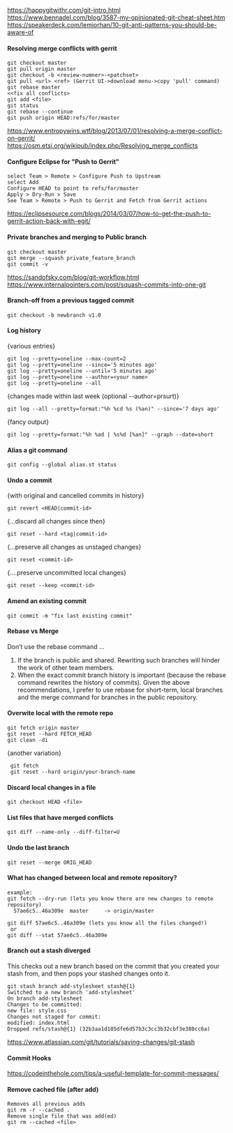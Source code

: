 
https://happygitwithr.com/git-intro.html   
https://www.bennadel.com/blog/3587-my-opinionated-git-cheat-sheet.htm  
https://speakerdeck.com/lemiorhan/10-git-anti-patterns-you-should-be-aware-of

#### Resolving merge conflicts with gerrit
```
git checkout master
git pull origin master
git checkout -b <review-numner>-<patchset>
git pull <url> <ref> (Gerrit UI->download menu->copy 'pull' command)
git rebase master
<<fix all conflicts>
git add <file>
git status
git rebase --continue
git push origin HEAD:refs/for/master
```
https://www.entropywins.wtf/blog/2013/07/01/resolving-a-merge-conflict-on-gerrit/
https://osm.etsi.org/wikipub/index.php/Resolving_merge_conflicts

#### Configure Eclipse for "Push to Gerrit"
```
select Team > Remote > Configure Push to Upstream
select Add
Configure HEAD to point to refs/for/master
Apply > Dry-Run > Save
See Team > Remote > Push to Gerrit and Fetch from Gerrit actions
```
https://eclipsesource.com/blogs/2014/03/07/how-to-get-the-push-to-gerrit-action-back-with-egit/


#### Private branches and merging to Public branch
```
git checkout master
git merge --squash private_feature_branch
git commit -v
```
https://sandofsky.com/blog/git-workflow.html  
https://www.internalpointers.com/post/squash-commits-into-one-git  


#### Branch-off from a previous tagged commit
````
git checkout -b newbranch v1.0
````

#### Log history

{various entries}
````
git log --pretty=oneline --max-count=2
git log --pretty=oneline --since='5 minutes ago'
git log --pretty=oneline --until='5 minutes ago'
git log --pretty=oneline --author=<your name>
git log --pretty=oneline --all
````
{changes made within last week (optional --author=prsurt)}
````
git log --all --pretty=format:"%h %cd %s (%an)" --since='7 days ago'
````
{fancy output}
````
git log --pretty=format:"%h %ad | %s%d [%an]" --graph --date=short
````
#### Alias a git command
````
git config --global alias.st status
````

#### Undo a  commit 
{with original and cancelled commits in history}
````
git revert <HEAD|commit-id>
````
{...discard all changes since then}
````
git reset --hard <tag|commit-id>
````
{...preserve all changes as unstaged changes}
````
git reset <commit-id>
````
{....preserve uncommitted local changes}
````
git reset --keep <commit-id>
````
#### Amend an existing commit
````
git commit -m "fix last existing commit"
````

#### Rebase vs Merge
Don’t use the rebase command …
1. If the branch is public and shared. Rewriting such branches will hinder the work of other team members.
2. When the exact commit branch history is important (because the rebase command rewrites the history of commits).
Given the above recommendations, I prefer to use rebase for short-term, local branches and the merge command for branches in the public repository.

#### Overwite local with the remote repo
````
git fetch origin master
git reset --hard FETCH_HEAD
git clean -di
````
{another variation}
````
 git fetch
 git reset --hard origin/your-branch-name
 ````
#### Discard local changes in a file
````
git checkout HEAD <file>
````
#### List files that have merged conflicts
````
git diff --name-only --diff-filter=U
````

#### Undo tbe last branch
````
git reset --merge ORIG_HEAD
````

#### What has changed between local and remote repository?
````
example:
git fetch --dry-run (lets you know there are new changes to remote repository)
  57ae6c5..46a309e  master     -> origin/master

git diff 57ae6c5..46a309e (lets you know all the files changed!)
 or
git diff --stat 57ae6c5..46a309e
````

#### Branch out a stash diverged
This checks out a new branch based on the commit that you created your stash from, and then pops your stashed changes onto it.
````
git stash branch add-stylesheet stash@{1}
Switched to a new branch 'add-stylesheet'
On branch add-stylesheet
Changes to be committed:
new file: style.css
Changes not staged for commit:
modified: index.html
Dropped refs/stash@{1} (32b3aa1d185dfe6d57b3c3cc3b32cbf3e380cc6a)
````
https://www.atlassian.com/git/tutorials/saving-changes/git-stash


#### Commit Hooks
https://codeinthehole.com/tips/a-useful-template-for-commit-messages/   


#### Remove cached file (after add)
```
Removes all previous adds
git rm -r --cached .
Remove single file that was add(ed)
git rm --cached <file>
```

